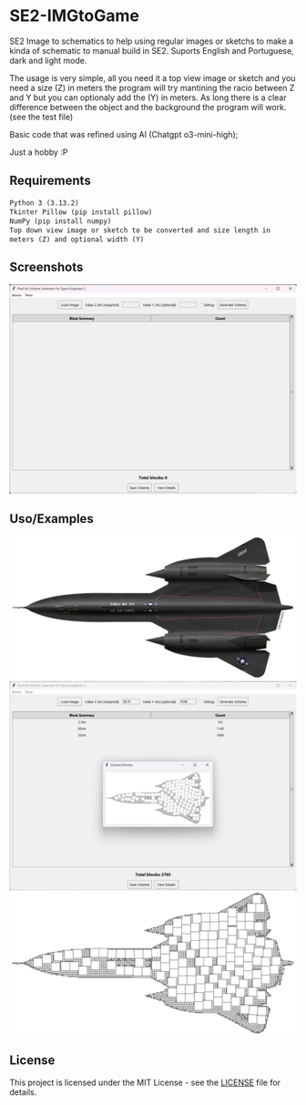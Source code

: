 # SE2-IMGtoGame

SE2 Image to schematics to help using regular images or sketchs to make a kinda of schematic to manual build in SE2.
Suports English and Portuguese, dark and light mode.

The usage is very simple, all you need it a top view image or sketch and you need a size (Z) in meters the program will try mantining the racio between Z and Y but you can optionaly add the (Y) in meters.
As long there is a clear difference between the object and the background the program will work. (see the test file)

Basic code that was refined using AI (Chatgpt o3-mini-high); 

Just a hobby :P


## Requirements

    Python 3 (3.13.2) 
    Tkinter Pillow (pip install pillow) 
    NumPy (pip install numpy)
    Top down view image or sketch to be converted and size length in meters (Z) and optional width (Y)   
## Screenshots

![App Screenshot](https://github.com/lds1998/SE2--Hobby/blob/main/Screenshots/Main.png?raw=true)


## Uso/Examples

![Input](https://github.com/lds1998/SE2--Hobby/blob/main/Screenshots/test.jpg?raw=true)
![Image to schematic convertion](https://github.com/lds1998/SE2--Hobby/blob/main/Screenshots/Example01.png?raw=true)
![Output](https://github.com/lds1998/SE2--Hobby/blob/main/Screenshots/Output.png?raw=true)

## License

This project is licensed under the MIT License - see the [LICENSE](LICENSE) file for details.
